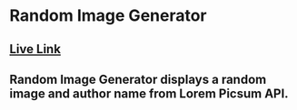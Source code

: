 # Random Image Generator
## [Live Link](https://mitalishah.github.io/js-l12-challenge-01/)

## Random Image Generator displays a random image and author name from Lorem Picsum API.


